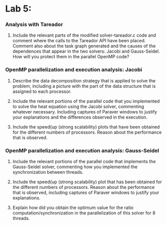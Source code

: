 # Lab 5:

### Analysis with Tareador
1. Include the relevant parts of the modified solver-tareador.c code and comment where the calls to the Tareador API have been placed. Comment also about the task graph generated and the causes of the dependences that appear in the two solvers: Jacobi and Gauss-Seidel. How will you protect them in the parallel OpenMP code?

### OpenMP parallelization and execution analysis: Jacobi
1. Describe the data decomposition strategy that is applied to solve the problem, including a picture with the part of the data structure that is assigned to each processor.

2. Include the relevant portions of the parallel code that you implemented to solve the heat equation using the Jacobi solver, commenting whatever necessary. Including captures of Paraver windows to justify your explanations and the differences observed in the execution.

3. Include the speed{up (strong scalability) plots that have been obtained for the different numbers of processors. Reason about the performance that is observed.

### OpenMP parallelization and execution analysis: Gauss-Seidel

1. Include the relevant portions of the parallel code that implements the Gauss-Seidel solver, commenting how you implemented the synchronization between threads.

2. Include the speed{up (strong scalability) plot that has been obtained for the different numbers of processors. Reason about the performance that is observed, including captures of Paraver windows to justify your explanations.

3. Explain how did you obtain the optimum value for the ratio computation/synchronization in the parallelization of this solver for 8 threads.